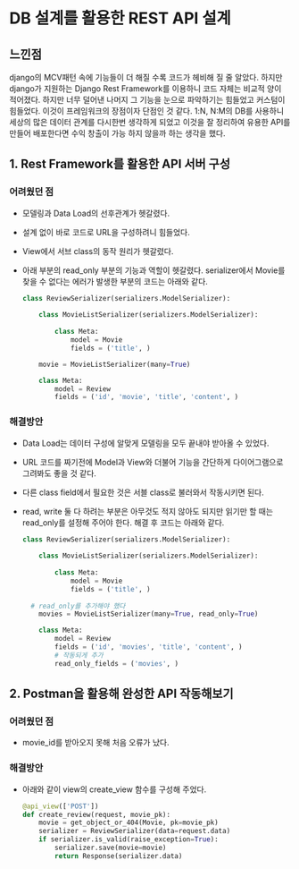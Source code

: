 # DB 설계를 활용한 REST API 설계

## 느낀점

django의 MCV패턴 속에 기능들이 더 해질 수록 코드가 헤비해 질 줄 알았다. 하지만 django가 지원하는 Django Rest Framework를 이용하니 코드 자체는 비교적 양이 적어졌다. 하지만 너무 덜어낸 나머지 그 기능을 눈으로 파악하기는 힘들었고 커스텀이 힘들었다. 이것이 프레임워크의 장점이자 단점인 것 같다. 1:N, N:M의 DB를 사용하니 세상의 많은 데이터 관계를 다시한번 생각하게 되었고 이것을 잘 정리하여 유용한 API를 만들어 배포한다면 수익 창출이 가능 하지 않을까 하는 생각을 했다.



## 1. Rest Framework를 활용한 API 서버 구성

### 어려웠던 점

- 모델링과 Data Load의 선후관계가 헷갈렸다.

- 설계 없이 바로 코드로 URL을 구성하려니 힘들었다.

- View에서 서브 class의 동작 원리가 헷갈렸다.

- 아래 부분의 read_only 부분의 기능과 역할이 헷갈렸다.  serializer에서 Movie를 찾을 수 없다는 에러가 발생한 부분의 코드는 아래와 같다.

  ```python
  class ReviewSerializer(serializers.ModelSerializer):
   
      class MovieListSerializer(serializers.ModelSerializer):
          
          class Meta:
              model = Movie
              fields = ('title', )
  
      movie = MovieListSerializer(many=True)
  
      class Meta:
          model = Review
          fields = ('id', 'movie', 'title', 'content', )
  ```
  
  

### 해결방안

- Data Load는 데이터 구성에 알맞게 모델링을 모두 끝내야 받아올 수 있었다.

- URL 코드를 짜기전에 Model과 View와 더불어 기능을 간단하게 다이어그램으로 그려봐도 좋을 것 같다.

- 다른  class field에서 필요한 것은 서블 class로 불러와서 작동시키면 된다.

- read, write 둘 다 하려는 부분은 아무것도 적지 않아도 되지만 읽기만 할 때는 read_only를 설정해 주어야 한다. 해결 후 코드는 아래와 같다.

  ```python
  class ReviewSerializer(serializers.ModelSerializer):
   
      class MovieListSerializer(serializers.ModelSerializer):
          
          class Meta:
              model = Movie
              fields = ('title', )
  	
  	# read_only를 추가해야 했다
      movies = MovieListSerializer(many=True, read_only=True)
  
      class Meta:
          model = Review
          fields = ('id', 'movies', 'title', 'content', )
          # 작동되게 추가
          read_only_fields = ('movies', )
  ```

  





## 2. Postman을 활용해 완성한 API 작동해보기

### 어려웠던 점

- movie_id를 받아오지 못해 처음 오류가 났다.

### 해결방안

- 아래와 같이 view의 create_view 함수를 구성해 주었다.

  ```python
  @api_view(['POST'])
  def create_review(request, movie_pk):
      movie = get_object_or_404(Movie, pk=movie_pk)
      serializer = ReviewSerializer(data=request.data)
      if serializer.is_valid(raise_exception=True):
          serializer.save(movie=movie)
          return Response(serializer.data)
  ```

  
